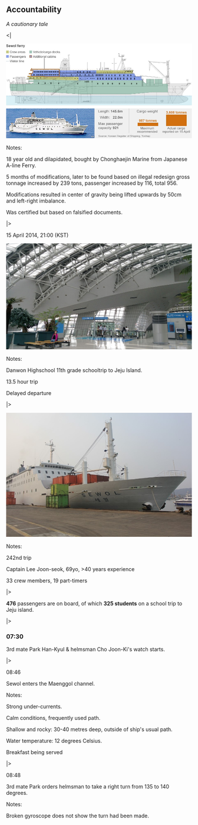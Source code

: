 ## Accountability

_A cautionary tale_

<|

![](slides/img/sewol_profile.jpg)

Notes:

18 year old and dilapidated, bought by Chonghaejin Marine from Japanese A-line Ferry.

5 months of modifications, later to be found based on illegal redesign
gross tonnage increased by 239 tons, passenger increased by 116, total 956.

Modifications resulted in center of gravity being lifted upwards by 50cm and left-right imbalance.

Was certified but based on falsified documents.

|>

15 April 2014, 21:00 (KST)

![](slides/img/incheon-terminal.jpg)

Notes:

Danwon Highschool 11th grade schooltrip to Jeju Island.

13.5 hour trip

Delayed departure

|>

![](slides/img/docked-sewol.jpg)

Notes:

242nd trip

Captain Lee Joon-seok, 69yo, >40 years experience

33 crew members, 19 part-timers

|>

**476** passengers are on board, of which **325 students** on a school trip to Jeju island.

|>

### 07:30

3rd mate Park Han-Kyul & helmsman Cho Joon-Ki's watch starts.

|>

08:46

Sewol enters the Maenggol channel.

Notes:

Strong under-currents.

Calm conditions, frequently used path.

Shallow and rocky: 30-40 metres deep, outside of ship's usual path.

Water temperature: 12 degrees Celsius.

Breakfast being served

|>

08:48

3rd mate Park orders helmsman to take a right turn from 135 to 140 degrees.

Notes:

Broken gyroscope does not show the turn had been made.


